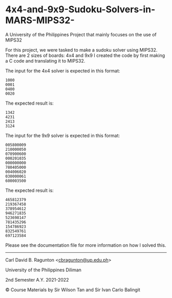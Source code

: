 # 4x4-and-9x9-Sudoku-Solvers-in-MARS-MIPS32-
A University of the Philippines Project that mainly focuses on the use of MIPS32

For this project, we were tasked to make a sudoku solver using MIPS32.
There are 2 sizes of boards: 4x4 and 9x9
I created the code by first making a C code and translating it to MIPS32.

The input for the 4x4 solver is expected in this format:
```
1000
0001
0400
0020
```
The expected result is:
```
1342
4231
2413
3124
```

The input for the 9x9 solver is expected in this format:
```
005800009
210000050
070900600
000201035
000000000
780405000
004006020
030000061
600003500
```
The expected result is:
```
465812379
219367458
378954612
946271835
523698147
781435296
154786923
832549761
697123584
```

Please see the documentation file for more information on how I solved this.

---
Carl David B. Ragunton \<cbragunton@up.edu.ph\>

University of the Philippines Diliman

2nd Semester A.Y. 2021-2022

© Course Materials by Sir Wilson Tan and Sir Ivan Carlo Balingit
